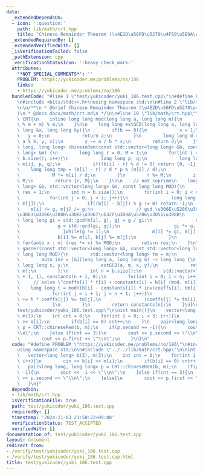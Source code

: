 ```yaml
---
data:
  _extendedDependsOn:
  - icon: ':question:'
    path: lib/math/crt.hpp
    title: "Chinese Remainder Theorem (\u4E2D\u56FD\u5270\u4F59\u5B9A\u7406)"
  _extendedRequiredBy: []
  _extendedVerifiedWith: []
  _isVerificationFailed: false
  _pathExtension: cpp
  _verificationStatusIcon: ':heavy_check_mark:'
  attributes:
    '*NOT_SPECIAL_COMMENTS*': ''
    PROBLEM: https://yukicoder.me/problems/no/186
    links:
    - https://yukicoder.me/problems/no/186
  bundledCode: "#line 1 \"test/yukicoder/yuki_186.test.cpp\"\n#define PROBLEM \"https://yukicoder.me/problems/no/186\"\
    \n#include <bits/stdc++.h>\nusing namespace std;\n\n#line 2 \"lib/math/crt.hpp\"\
    \n\n/**\n * @brief Chinese Remainder Theorem (\u4E2D\u56FD\u5270\u4F59\u5B9A\u7406\
    )\n * @docs docs/math/crt.md\n */\n\n#line 10 \"lib/math/crt.hpp\"\n\nnamespace\
    \ CRT{\n    inline long long mod(long long a, long long m){\n        return (a\
    \ % m + m) % m;\n    }\n\n    long long extGCD(long long a, long long b, long\
    \ long &x, long long &y){\n        if(b == 0){\n            x = 1;\n         \
    \   y = 0;\n            return a;\n        }\n        long long d = extGCD(b,\
    \ a % b, y, x);\n        y -= a / b * x;\n        return d;\n    }\n\n    std::pair<long\
    \ long, long long> chineseRem(const std::vector<long long> &b, const std::vector<long\
    \ long> &m) {\n        long long r = 0, M = 1;\n        for(int i = 0; i < (int)\
    \ b.size(); i++){\n            long long p, q;\n            long long d = extGCD(M,\
    \ m[i], p, q);\n            if((b[i] - r) % d != 0) return {0, -1};\n        \
    \    long long tmp = (b[i] - r) / d * p % (m[i] / d);\n            r += M * tmp;\n\
    \            M *= m[i] / d;\n        }\n        r %= M;\n        if(r < 0) r +=\
    \ M;\n        return {r, M};\n    }\n\n    // not coprime\n    long long preGarner(std::vector<long\
    \ long> &b, std::vector<long long> &m, const long long MOD){\n        long long\
    \ res = 1;\n        int n = b.size();\n        for(int i = 0; i < n; i++){\n \
    \           for(int j = 0; j < i; j++){\n                long long g = std::gcd(m[i],\
    \ m[j]);\n                if((b[i] - b[j]) % g != 0) return -1;\n            \
    \    m[i] /= g, m[j] /= g;\n                // gcd \u306E\u5206\u3060\u3051\u88AB\
    \u3063\u3066\u308B\u306E\u3067\u632F\u308A\u5206\u3051\u308B\n               \
    \ long long gi = std::gcd(m[i], g), gj = g / gi;\n                do{\n      \
    \              g = std::gcd(gi, gj);\n                    gi *= g, gj /= g;\n\
    \                }while(g != 1);\n                m[i] *= gi, m[j] *= gj;\n  \
    \              b[i] %= m[i], b[j] %= m[j];\n            }\n        }\n       \
    \ for(auto x : m) (res *= x) %= MOD;\n        return res;\n    }\n\n    long long\
    \ garner(const std::vector<long long> &b, const std::vector<long long> &m, const\
    \ long long MOD){\n        std::vector<long long> tm = m;\n        tm.push_back(MOD);\n\
    \        auto inv = [&](long long a, long long m) -> long long {\n           \
    \ long long x, y;\n            extGCD(a, m, x, y);\n            return mod(x,\
    \ m);\n        };\n        int n = b.size();\n        std::vector<long long> coeffs(n\
    \ + 1, 1), constants(n + 1, 0);\n        for(int i = 0; i < n; i++){\n       \
    \     // solve \"coeffs[i] * t[i] + constants[i] = b[i] (mod. m[i])\n        \
    \    long long t = mod((b[i] - constants[i]) * inv(coeffs[i], tm[i]), tm[i]);\n\
    \            for(int j = i + 1; j < n + 1; j++){\n                (constants[j]\
    \ += t * coeffs[j]) %= tm[j];\n                (coeffs[j] *= tm[i]) %= tm[j];\n\
    \            }\n        }\n        return constants[n];\n    }\n}\n#line 6 \"\
    test/yukicoder/yuki_186.test.cpp\"\n\nint main(){\n    vector<long long> b(3),\
    \ m(3);\n    int cnt = 0;\n    for(int i = 0; i < 3; i++){\n        cin >> b[i]\
    \ >> m[i];\n        if(b[i] == 0) cnt++;\n    }\n    pair<long long, long long>\
    \ p = CRT::chineseRem(b, m);\n    if(p.second == -1){\n        cout << -1 << \"\
    \\n\";\n    }else if(cnt == 3){\n        cout << p.second << \"\\n\";\n    }else{\n\
    \        cout << p.first << \"\\n\";\n    }\n}\n"
  code: "#define PROBLEM \"https://yukicoder.me/problems/no/186\"\n#include <bits/stdc++.h>\n\
    using namespace std;\n\n#include \"../../lib/math/crt.hpp\"\n\nint main(){\n \
    \   vector<long long> b(3), m(3);\n    int cnt = 0;\n    for(int i = 0; i < 3;\
    \ i++){\n        cin >> b[i] >> m[i];\n        if(b[i] == 0) cnt++;\n    }\n \
    \   pair<long long, long long> p = CRT::chineseRem(b, m);\n    if(p.second ==\
    \ -1){\n        cout << -1 << \"\\n\";\n    }else if(cnt == 3){\n        cout\
    \ << p.second << \"\\n\";\n    }else{\n        cout << p.first << \"\\n\";\n \
    \   }\n}"
  dependsOn:
  - lib/math/crt.hpp
  isVerificationFile: true
  path: test/yukicoder/yuki_186.test.cpp
  requiredBy: []
  timestamp: '2024-11-03 21:58:22+09:00'
  verificationStatus: TEST_ACCEPTED
  verifiedWith: []
documentation_of: test/yukicoder/yuki_186.test.cpp
layout: document
redirect_from:
- /verify/test/yukicoder/yuki_186.test.cpp
- /verify/test/yukicoder/yuki_186.test.cpp.html
title: test/yukicoder/yuki_186.test.cpp
---
```

